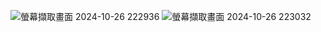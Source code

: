 ![螢幕擷取畫面 2024-10-26 222936](https://github.com/user-attachments/assets/48d6eda7-b8ad-4a99-872c-b1dec6597028)
![螢幕擷取畫面 2024-10-26 223032](https://github.com/user-attachments/assets/0d0c7292-f5a1-4094-9647-8469e0eed4a1)
